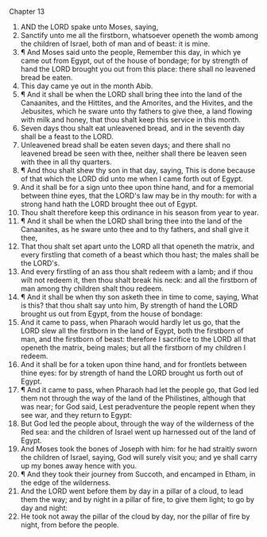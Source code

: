 

Chapter 13

1. AND the LORD spake unto Moses, saying,
2. Sanctify unto me all the firstborn, whatsoever openeth the womb among the children of Israel, both of man and of beast: it is mine.
3. ¶ And Moses said unto the people, Remember this day, in which ye came out from Egypt, out of the house of bondage; for by strength of hand the LORD brought you out from this place: there shall no leavened bread be eaten.
4. This day came ye out in the month Abib.
5. ¶ And it shall be when the LORD shall bring thee into the land of the Canaanites, and the Hittites, and the Amorites, and the Hivites, and the Jebusites, which he sware unto thy fathers to give thee, a land flowing with milk and honey, that thou shalt keep this service in this month.
6. Seven days thou shalt eat unleavened bread, and in the seventh day shall be a feast to the LORD.
7. Unleavened bread shall be eaten seven days; and there shall no leavened bread be seen with thee, neither shall there be leaven seen with thee in all thy quarters.
8. ¶ And thou shalt shew thy son in that day, saying, This is done because of that which the LORD did unto me when I came forth out of Egypt.
9. And it shall be for a sign unto thee upon thine hand, and for a memorial between thine eyes, that the LORD's law may be in thy mouth: for with a strong hand hath the LORD brought thee out of Egypt.
10. Thou shalt therefore keep this ordinance in his season from year to year.
11. ¶ And it shall be when the LORD shall bring thee into the land of the Canaanites, as he sware unto thee and to thy fathers, and shall give it thee,
12. That thou shalt set apart unto the LORD all that openeth the matrix, and every firstling that cometh of a beast which thou hast; the males shall be the LORD's.
13. And every firstling of an ass thou shalt redeem with a lamb; and if thou wilt not redeem it, then thou shalt break his neck: and all the firstborn of man among thy children shalt thou redeem.
14. ¶ And it shall be when thy son asketh thee in time to come, saying, What is this?  that thou shalt say unto him, By strength of hand the LORD brought us out from Egypt, from the house of bondage:
15. And it came to pass, when Pharaoh would hardly let us go, that the LORD slew all the firstborn in the land of Egypt, both the firstborn of man, and the firstborn of beast: therefore I sacrifice to the LORD all that openeth the matrix, being males; but all the firstborn of my children I redeem.
16. And it shall be for a token upon thine hand, and for frontlets between thine eyes: for by strength of hand the LORD brought us forth out of Egypt.
17. ¶ And it came to pass, when Pharaoh had let the people go, that God led them not through the way of the land of the Philistines, although that was near; for God said, Lest peradventure the people repent when they see war, and they return to Egypt:
18. But God led the people about, through the way of the wilderness of the Red sea: and the children of Israel went up harnessed out of the land of Egypt.
19. And Moses took the bones of Joseph with him: for he had straitly sworn the children of Israel, saying, God will surely visit you; and ye shall carry up my bones away hence with you.
20. ¶ And they took their journey from Succoth, and encamped in Etham, in the edge of the wilderness.
21. And the LORD went before them by day in a pillar of a cloud, to lead them the way; and by night in a pillar of fire, to give them light; to go by day and night:
22. He took not away the pillar of the cloud by day, nor the pillar of fire by night, from before the people.
